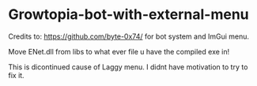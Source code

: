 # Growtopia-bot-with-external-menu

Credits to: https://github.com/byte-0x74/ for bot system and ImGui menu.

Move ENet.dll from libs to what ever file u have the compiled exe in!

This is dicontinued cause of Laggy menu. I didnt have motivation to try to fix it.




